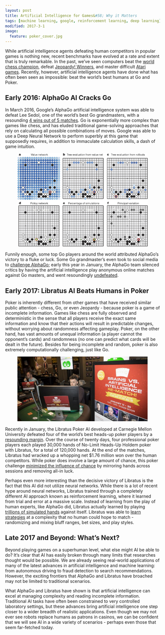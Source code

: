 ```yaml
---
layout: post
title: Artificial Intelligence for Games&#58; Why it Matters
tags: [machine learning, google, reinforcement learning, deep learning]
modified: 2017-3-1
image:
  feature: poker_cover.jpg
---
```

While artificial intelligence agents defeating human competitors in popular games is nothing new, recent benchmarks have evolved at a rate and extent that is truly remarkable. In the past, we’ve seen computers beat the [world chess champion], defeat [Jeopardy! Winners], and master difficult [Atari games]. Recently, however, artificial intelligence agents have done what has often been seen as impossible: beat the world’s best humans at Go and Poker. 

## Early 2016: AlphaGo AI Cracks Go
In March 2016, Google’s AlphaGo artificial intelligence system was able to defeat Lee Sedol, one of the world’s best Go grandmasters, with a resounding [4 wins out of 5 matches]. Go is exponentially more complex than games like chess, and has eluded traditional game-solving approaches that rely on calculating all possible combinations of moves. Google was able to use a Deep Neural Network to perform superbly at this game that supposedly requires, in addition to immaculate calculation skills, a dash of game intuition. 

<figure>
	<a href="http://www.nature.com/nature/journal/v529/n7587/full/nature16961.html"><img src="../images/alphago_network.jpg" alt=""></a>
</figure>

Funnily enough, some top Go players around the world attributed AlphaGo’s victory to a fluke or luck. Some Go grandmaster’s even took to social media to [challenge AlphaGo]; early this year in January, the AlphaGo team silenced critics by having the artificial intelligence play anonymous online matches against Go masters, and went resoundingly [undefeated].  

## Early 2017: Libratus AI Beats Humans in Poker
Poker is inherently different from other games that have received similar public attention - chess, Go, or even Jeopardy - because poker is a game of incomplete information. Games like chess are fully observed and deterministic in the sense that all players receive the exact same information and know that their actions will result in predictable changes, without worrying about randomness affecting gameplay. Poker, on the other hand, has vast amounts of unequal information (a player cannot the opponent’s cards) and randomness (no one can predict what cards will be dealt in the future). Besides for being incomplete and random, poker is also extremely computationally challenging, just like Go. 

<figure>
	<a href="https://www.pokernews.com/news/2017/01/poker-ai-beats-the-pros-26990.htm"><img src="../images/brain_vs_ai.jpg" alt=""></a>
</figure>

Recently in January, the Libratus Poker AI developed at Carnegie Mellon University defeated four of the world’s best heads-up poker players by a [resounding margin]. Over the course of twenty days, four professional poker players each played 30,000 hands of No-Limit Heads-Up Holdem poker with Libratus, for a total of 120,000 hands. At the end of the matches, Libratus had wracked up a whopping net $1.76 million won over the human competitors. While poker does involve a large amount of chance, this poker challenge [minimized the influence of chance] by mirroring hands across sessions and removing all-in luck. 

Perhaps even more interesting than the decisive victory of Libratus is the fact that this AI did not utilize neural networks. While there is a lot of recent hype around neural networks, Libratus trained through a completely different AI approach known as reinforcement learning, where it learned from trial and error at a massive scale. Instead of learning from the play of human experts, like AlphaGo did, Libratus actually learned by playing [trillions of simulated hands] against itself. Libratus was able to [learn strategies] at a complexity that no human could hope to match - randomizing and mixing bluff ranges, bet sizes, and play styles.  

## Late 2017 and Beyond: What’s Next?
Beyond playing games on a superhuman level, what else might AI be able to do? It’s clear that AI has easily broken through many limits that researches thought would be possible. We are already seeing real-world applications of many of the latest advances in artificial intelligence and machine learning: from autonomous driving to fraud detection to search recommendations. However, the exciting frontiers that AlphaGo and Libratus have broached may not be limited to traditional scenarios.

What AlphaGo and Libratus have shown is that artificial intelligence can excel at managing complexity and reading incomplete information. Traditional AI tasks have often been constrained to very controlled laboratory settings, but these advances bring artificial intelligence one step closer to a wider breadth of realistic applications. Even though we may not ever see robots replace humans as patrons in casinos, we can be confident that we will see AI in a wide variety of scenarios - perhaps even those that seem far-fetched today. 




[world chess champion]: <http://www-03.ibm.com/ibm/history/ibm100/us/en/icons/deepblue/>

[Jeopardy! Winners]: <http://www.techrepublic.com/article/ibm-watson-the-inside-story-of-how-the-jeopardy-winning-supercomputer-was-born-and-what-it-wants-to-do-next/>

[Atari games]: <http://www.wired.co.uk/article/google-deepmind-atari>

[4 wins out of 5 matches]: <https://www.wired.com/2016/03/googles-ai-wins-fifth-final-game-go-genius-lee-sedol/>

[challenge AlphaGo]: <http://www.telegraph.co.uk/news/worldnews/asia/china/12190917/Google-AlphaGo-cant-beat-me-says-China-Go-grandmaster.html>

[undefeated]: <https://thenextweb.com/google/2017/01/05/google-alpha-go-victory/>

[resounding margin]: <https://www.newscientist.com/article/2117920-poker-ai-competes-to-beat-top-players-in-no-limit-game/>

[minimized the influence of chance]: <http://www.pokerlistings.com/libratus-poker-ai-smokes-humans-for-1-76m-is-this-the-end-42839>

[reinforcement learning]: <http://reinforcementlearning.ai-depot.com/>

[trillions of simulated hands]: <https://www.wired.com/2017/02/libratus/>

[learn strategies]: <https://www.technologyreview.com/s/603385/why-poker-is-a-big-deal-for-artificial-intelligence/>




